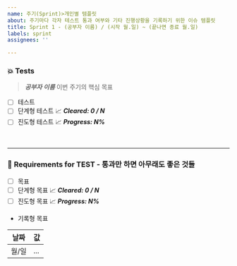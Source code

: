 ```yaml
---
name: 주기(Sprint)>개인별 템플릿
about: 주기마다 각자 테스트 통과 여부와 기타 진행상황을 기록하기 위한 이슈 템플릿
title: Sprint 1 - (공부자 이름) / (시작 월.일) ~ (끝나면 종료 월.일)
labels: sprint
assignees: ''

---
```


### **💥 Tests**

> ***공부자 이름***
> 이번 주기의 핵심 목표
> 
- [ ]  테스트
- [ ]  단계형 테스트
    📈 ***Cleared:  0 / N***
- [ ] 진도형 테스트
    📈 ***Progress:  N%***

&nbsp;

----------------
### 📜 **Requirements for TEST - 통과만 하면 아무래도 좋은 것들**

- [ ]  목표
- [ ]  단계형 목표
    📈 ***Cleared:  0 / N***
- [ ] 진도형 목표
    📈 ***Progress:  N%***
- 기록형 목표

|날짜|값|
|---|---|
|월/일|...|
